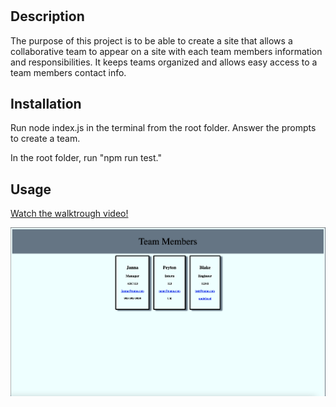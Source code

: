 # <team-profile-generator>

## Description

The purpose of this project is to be able to create a site that allows a collaborative team to appear on a site with each team members information and responsibilities. It keeps teams organized and allows easy access to a team members contact info.


## Installation

Run node index.js in the terminal from the root folder. Answer the prompts to create a team.

In the root folder, run "npm run test."

## Usage

[Watch the walktrough video!](./assets/video/walkthrough.mov)

![team-profile-generator-ss](/assets/images/team-gen-ss.jpg)